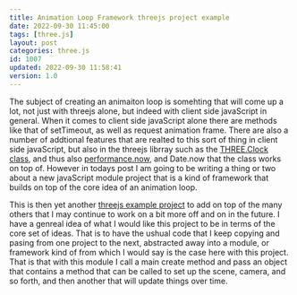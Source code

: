 ```yaml
---
title: Animation Loop Framework threejs project example
date: 2022-09-30 11:45:00
tags: [three.js]
layout: post
categories: three.js
id: 1007
updated: 2022-09-30 11:58:41
version: 1.0
---
```


The subject of creating an animaiton loop is somehting that will come up a lot, not just with threejs alone, but indeed with client side javaScript in general. When it comes to client side javaScript alone there are methods like that of setTimeout, as well as request animation frame. There are also a number of addtional features that are realted to this sort of thing in client side javaScript, but also in the threejs librray such as the [THREE.Clock class](https://threejs.org/docs/#api/en/core/Clock), and thus also [ performance.now](https://developer.mozilla.org/en-US/docs/Web/API/Performance/now), and Date.now that the class works on top of. However in todays post I am going to be writing a thing or two about a new javaScript module project that is a kind of framework that builds on top of the core idea of an animation loop.

This is then yet another [threejs example project](/2021/02/19/threejs-examples/) to add on top of the many others that I may continue to work on a bit more off and on in the future. I have a genreal idea of what I would like this project to be in terms of the core set of ideas. That is to have the ushual code that I keep copying and pasing from one project to the next, abstracted away into a module, or framework kind of from which I would say is the case here with this project. That is that with this module I call a main create method and pass an object that contains a method that can be called to set up the scene, camera, and so forth, and then another that will update things over time.

<!-- more -->


